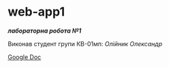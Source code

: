 # web-app1

***лабораторна робота №1***

Виконав студент групи КВ-01мп: _Олійник Олександр_

[Google Doc](https://docs.google.com/document/d/1arg6vl0GssDVXO65IppzGhDhSlsoP1RJaon5mq_unbE/edit?usp=sharing)
